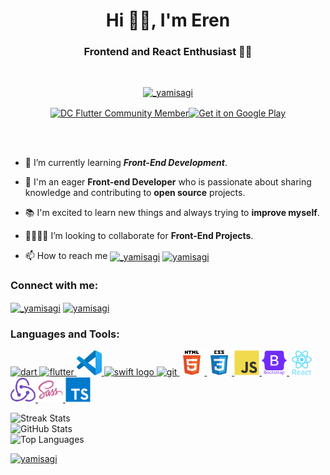 <h1 align="center">Hi 👋🏻, I'm Eren</h1>
<h3 align="center">Frontend and React Enthusiast 🤏🏻</h3>
<br />

<p align="center"> <a href="https://twitter.com/_yamisagi" target="blank"><img src="https://img.shields.io/twitter/follow/_yamisagi?logo=twitter&style=for-the-badge" alt="_yamisagi" /></a> </p>

<p align="center"><a href="https://github.com/yamisagi"><img src="https://flutter-badge-generator.web.app/assets/assets/images/badges/dcfluttercommunity-member.svg" alt="DC Flutter Community Member" align="center" height="70" width="70" ></a><a href='https://play.google.com/store/apps/details?id=com.yamisagi.tood_em&pcampaignid=pcampaignidMKT-Other-global-all-co-prtnr-py-PartBadge-Mar2515-1'><img alt='Get it on Google Play' align="center" height="70" width="120" src='https://play.google.com/intl/en_us/badges/static/images/badges/en_badge_web_generic.png'/></a></p>
<br>
<br/>

- 🧠 I’m currently learning <em>**Front-End Development**</em>.

- 🚀 I'm an eager **Front-end Developer** who is passionate about sharing knowledge and contributing to **open source** projects.

- 📚 I'm excited to learn new things and always trying to **improve myself**.

- 🫱🏻‍🫲🏻 I’m looking to collaborate for **Front-End Projects**.

- 📫 How to reach me <a href="https://twitter.com/_yamisagi" target="blank"><img align="center" src="https://raw.githubusercontent.com/rahuldkjain/github-profile-readme-generator/master/src/images/icons/Social/twitter.svg" alt="_yamisagi" height="30" width="40" /></a> <a href="https://linkedin.com/in/yamisagi" target="blank"><img align="center" src="https://raw.githubusercontent.com/rahuldkjain/github-profile-readme-generator/master/src/images/icons/Social/linked-in-alt.svg" alt="yamisagi" height="30" width="40" /></a>

<h3 align="left">Connect with me:</h3>
<p align="left">
<a href="https://twitter.com/_yamisagi" target="blank"><img align="center" src="https://raw.githubusercontent.com/rahuldkjain/github-profile-readme-generator/master/src/images/icons/Social/twitter.svg" alt="_yamisagi" height="30" width="40" /></a>
<a href="https://linkedin.com/in/yamisagi" target="blank"><img align="center" src="https://raw.githubusercontent.com/rahuldkjain/github-profile-readme-generator/master/src/images/icons/Social/linked-in-alt.svg" alt="yamisagi" height="30" width="40" /></a>
</p>

<h3 align="left">Languages and Tools:</h3>
<p align="left"> <a href="https://dart.dev" target="_blank" rel="noreferrer"> <img src="https://www.vectorlogo.zone/logos/dartlang/dartlang-icon.svg" alt="dart" width="40" height="40"/> </a> <a href="https://flutter.dev" target="_blank" rel="noreferrer"> <img src="https://www.vectorlogo.zone/logos/flutterio/flutterio-icon.svg" alt="flutter" width="40" height="40"/> </a> <a href="https://code.visualstudio.com" target="_blank" rel="noreferrer"> <img src="https://github.com/devicons/devicon/blob/master/icons/vscode/vscode-original.svg" alt="vscode" width="40" height="40"/> </a> <a href="https://www.swift.com" target="_blank" rel="noreferrer">
<img src="https://cdn.jsdelivr.net/gh/devicons/devicon/icons/swift/swift-original.svg" height="40" width="40" alt="swift logo"/> </a>
<a href="https://git-scm.com/" target="_blank" rel="noreferrer"> <img src="https://www.vectorlogo.zone/logos/git-scm/git-scm-icon.svg" alt="git" width="40" height="40"/> </a>
<a href="https://www.w3.org/html/" target="_blank" rel="noreferrer"> <img src="https://raw.githubusercontent.com/devicons/devicon/master/icons/html5/html5-original-wordmark.svg" alt="html5" width="40" height="40"/> </a> <a href="https://www.w3schools.com/css/" target="_blank" rel="noreferrer"> <img src="https://raw.githubusercontent.com/devicons/devicon/master/icons/css3/css3-original-wordmark.svg" alt="css3" width="40" height="40"/> </a> <a href="https://developer.mozilla.org/en-US/docs/Web/JavaScript" target="_blank" rel="noreferrer"> <img src="https://raw.githubusercontent.com/devicons/devicon/master/icons/javascript/javascript-original.svg" alt="javascript" width="40" height="40"/> </a> <a href="https://getbootstrap.com" target="_blank" rel="noreferrer"> <img src="https://raw.githubusercontent.com/devicons/devicon/master/icons/bootstrap/bootstrap-plain-wordmark.svg" alt="bootstrap" width="40" height="40"/> </a> <a href="https://reactjs.org/" target="_blank" rel="noreferrer"> <img src="https://raw.githubusercontent.com/devicons/devicon/master/icons/react/react-original-wordmark.svg" alt="react" width="40" height="40"/> </a> <a href="https://redux.js.org" target="_blank" rel="noreferrer"> <img src="https://raw.githubusercontent.com/devicons/devicon/master/icons/redux/redux-original.svg" alt="redux" width="40" height="40"/> </a> <a href="https://sass-lang.com" target="_blank" rel="noreferrer"> <img src="https://raw.githubusercontent.com/devicons/devicon/master/icons/sass/sass-original.svg" alt="sass" width="40" height="40"/> </a> <a href="https://www.typescriptlang.org/" target="_blank" rel="noreferrer"> <img src="https://raw.githubusercontent.com/devicons/devicon/master/icons/typescript/typescript-original.svg" alt="typescript" width="40" height="40"/> </a>
</p>

<div><img src="https://github-readme-streak-stats.herokuapp.com/?user=yamisagi&theme=dark" alt="Streak Stats" /></div>
<div><img src="https://github-readme-stats.vercel.app/api?username=yamisagi&show_icons=true&locale=en&theme=dark" alt="GitHub Stats" /></div>
<div><img src="https://github-readme-stats.vercel.app/api/top-langs?username=yamisagi&show_icons=true&locale=en&layout=compact&theme=dark" alt="Top Languages" /></div>

<p align="left"> <a href="https://github.com/yamisagi" target="blank"><img src="https://komarev.com/ghpvc/?username=yamisagi&label=Visitor%20Count&color=lightgrey&style=for-the-badge" alt="yamisagi"/></a></p> 
